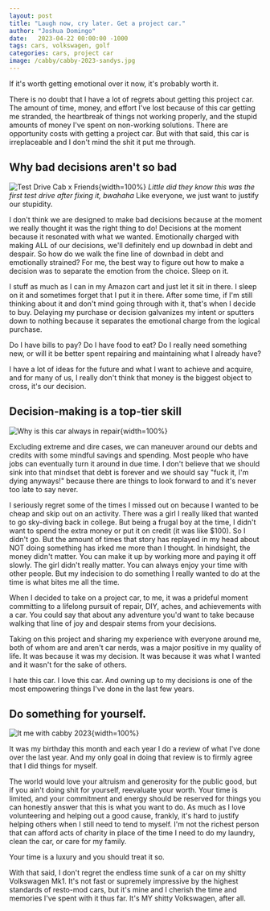 ```yaml
---
layout: post
title: "Laugh now, cry later. Get a project car."
author: "Joshua Domingo"
date:   2023-04-22 00:00:00 -1000
tags: cars, volkswagen, golf
categories: cars, project car
image: /cabby/cabby-2023-sandys.jpg
---
```

If it's worth getting emotional over it now, it's probably worth it.

There is no doubt that I have a lot of regrets about getting this project car. The amount of time, money, and effort I've lost because of this car getting me stranded, the heartbreak of things not working properly, and the stupid amounts of money I've spent on non-working solutions. There are opportunity costs with getting a project car. But with that said, this car is irreplaceable and I don't mind the shit it put me through.

## Why bad decisions aren't so bad
![Test Drive Cab x Friends](https://www.sudoyashi.com/assets/img/cabby/friends-x-cabby.jpg){width=100%}
*Little did they know this was the first test drive after fixing it, bwahaha*
Like everyone, we just want to justify our stupidity.

I don't think we are designed to make bad decisions because at the moment we really thought it was the right thing to do! Decisions at the moment because it resonated with what we wanted. Emotionally charged with making ALL of our decisions, we'll definitely end up downbad in debt and despair. So how do we walk the fine line of downbad in debt and emotionally strained? For me, the best way to figure out how to make a decision was to separate the emotion from the choice. Sleep on it.

I stuff as much as I can in my Amazon cart and just let it sit in there. I sleep on it and sometimes forget that I put it in there. After some time, if I'm still thinking about it and don't mind going through with it, that's when I decide to buy. Delaying my purchase or decision galvanizes my intent or sputters down to nothing because it separates the emotional charge from the logical purchase.

Do I have bills to pay? Do I have food to eat? Do I really need something new, or will it be better spent repairing and maintaining what I already have?

I have a lot of ideas for the future and what I want to achieve and acquire, and for many of us, I really don't think that money is the biggest object to cross, it's our decision.

## Decision-making is a top-tier skill

![Why is this car always in repair](https://www.sudoyashi.com/assets/img/cabby-gallery-5.jpg){width=100%}

Excluding extreme and dire cases, we can maneuver around our debts and credits with some mindful savings and spending. Most people who have jobs can eventually turn it around in due time. I don't believe that we should sink into that mindset that debt is forever and we should say "fuck it, I'm dying anyways!" because there are things to look forward to and it's never too late to say never.

I seriously regret some of the times I missed out on because I wanted to be cheap and skip out on an activity. There was a girl I really liked that wanted to go sky-diving back in college. But being a frugal boy at the time, I didn't want to spend the extra money or put it on credit (it was like $100). So I didn't go. But the amount of times that story has replayed in my head about NOT doing something has irked me more than I thought. In hindsight, the money didn't matter. You can make it up by working more and paying it off slowly. The girl didn't really matter. You can always enjoy your time with other people. But my indecision to do something I really wanted to do at the time is what bites me all the time.

When I decided to take on a project car, to me, it was a prideful moment committing to a lifelong pursuit of repair, DIY, aches, and achievements with a car. You could say that about any adventure you'd want to take because walking that line of joy and despair stems from your decisions.

Taking on this project and sharing my experience with everyone around me, both of whom are and aren't car nerds, was a major positive in my quality of life. It was because it was my decision. It was because it was what I wanted and it wasn't for the sake of others.

I hate this car. I love this car. And owning up to my decisions is one of the most empowering things I've done in the last few years.

## Do something for yourself.

![It me with cabby 2023](https://www.sudoyashi.com/assets/img/cabby/cabby-2023-checker.jpg){width=100%}

It was my birthday this month and each year I do a review of what I've done over the last year. And my only goal in doing that review is to firmly agree that I did things for myself.

The world would love your altruism and generosity for the public good, but if you ain't doing shit for yourself, reevaluate your worth. Your time is limited, and your commitment and energy should be reserved for things you can honestly answer that this is what you want to do. As much as I love volunteering and helping out a good cause, frankly, it's hard to justify helping others when I still need to tend to myself. I'm not the richest person that can afford acts of charity in place of the time I need to do my laundry, clean the car, or care for my family.

Your time is a luxury and you should treat it so.

With that said, I don't regret the endless time sunk of a car on my shitty Volkswagen Mk1. It's not fast or supremely impressive by the highest standards of resto-mod cars, but it's mine and I cherish the time and memories I've spent with it thus far. It's MY shitty Volkswagen, after all.
